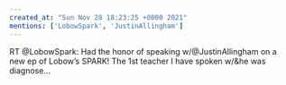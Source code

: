 ```yaml
---
created_at: "Sun Nov 28 18:23:25 +0000 2021"
mentions: ['LobowSpark', 'JustinAllingham']
---
```


RT @LobowSpark: Had the honor of speaking w/@JustinAllingham on a new ep of Lobow’s SPARK! The 1st teacher I have spoken w/&amp;he was diagnose…